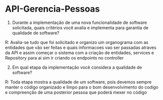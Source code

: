 # API-Gerencia-Pessoas


1.	Durante a implementação de uma nova funcionalidade de software solicitada, quais critérios você avalia e implementa para garantia de qualidade de software?

R: Avalia-se tudo que foi solicitado e organizo um organograma com as entidades que vão ser feitas e quais informacoes vao ser passadas atraves da API e assim começar o sistema com a criação de entidades, services e Repository para ai sim ir criando os endpoints no controller

2.	Em qual etapa da implementação você considera a qualidade de software?

R: Toda etapa mostra a qualidade de um software, pois devemos sempre manter o código organizado e limpo para o bom desenvolvimento do codigo e compreenção de uma posterior pessoa que poderá mexer no código
